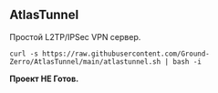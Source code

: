 ## AtlasTunnel

Простой L2TP/IPSec VPN сервер.
```
curl -s https://raw.githubusercontent.com/Ground-Zerro/AtlasTunnel/main/atlastunnel.sh | bash -i
```

**Проект НЕ Готов.**
